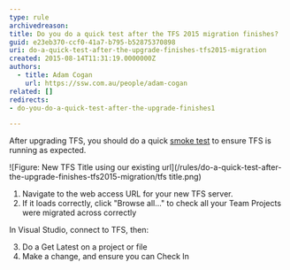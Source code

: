 ```yaml
---
type: rule
archivedreason: 
title: Do you do a quick test after the TFS 2015 migration finishes?
guid: e23eb370-ccf0-41a7-b795-b52875370898
uri: do-a-quick-test-after-the-upgrade-finishes-tfs2015-migration
created: 2015-08-14T11:31:19.0000000Z
authors: 
  - title: Adam Cogan
    url: https://ssw.com.au/people/adam-cogan
related: []
redirects:
- do-you-do-a-quick-test-after-the-upgrade-finishes1

---
```


After upgrading TFS, you should do a quick [smoke test](http://en.wikipedia.org/wiki/Smoke_testing) to ensure TFS is running as expected.

<!--endintro-->

![Figure: New TFS Title using our existing url](/rules/do-a-quick-test-after-the-upgrade-finishes-tfs2015-migration/tfs title.png)

1. Navigate to the web access URL for your new TFS server.
2. If it loads correctly, click "Browse all..." to check all your Team Projects were migrated across correctly

In Visual Studio, connect to TFS, then:

3. Do a Get Latest on a project or file
4. Make a change, and ensure you can Check In

